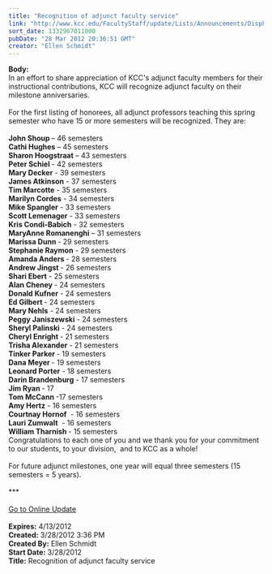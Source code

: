 ```yaml
---
title: "Recognition of adjunct faculty service"
link: "http://www.kcc.edu/FacultyStaff/update/Lists/Announcements/DispForm.aspx?ID=650"
sort_date: 1332967011000
pubDate: "28 Mar 2012 20:36:51 GMT"
creator: "Ellen Schmidt"
---
```


<div><b>Body:</b> <div class="ExternalClass1569F5518F9A495E99F6626BAAE08DB2">
<div>In an effort to share appreciation of KCC's adjunct faculty members for their instructional contributions, KCC will recognize adjunct faculty on their milestone anniversaries. </div>
<div> </div>
<div>For the first listing of honorees, all adjunct professors teaching this spring semester who have 15 or more semesters will be recognized. They are:</div>
<div> </div>
<div><strong>John Shoup </strong>– 46 semesters<br /><strong>Cathi Hughes</strong> – 45 semesters<br /><strong>Sharon Hoogstraat</strong> – 43 semesters<br /><strong>Peter Schiel </strong>- 42 semesters<br /><strong>Mary Decker</strong> - 39 semesters<br /><strong>James Atkinson</strong> - 37 semesters<br /><strong>Tim Marcotte</strong> - 35 semesters<br /><strong>Marilyn Cordes</strong> - 34 semesters<br /><strong>Mike Spangler</strong> - 33 semesters<br /><strong>Scott Lemenager</strong> - 33 semesters<br /><strong>Kris Condi-Babich</strong> - 32 semesters<br /><strong>MaryAnne Romanenghi</strong> – 31 semesters<br /><strong>Marissa Dunn </strong>- 29 semesters<br /><strong>Stephanie Raymon</strong> - 29 semesters<br /><strong>Amanda Anders </strong>- 28 semesters<br /><strong>Andrew Jingst </strong>- 26 semesters<br /><strong>Shari Ebert</strong> - 25 semesters<br /><strong>Alan Cheney </strong>- 24 semesters<br /><strong>Donald Kufner</strong> - 24 semesters<br /><strong>Ed Gilbert </strong>- 24 semesters<br /><strong>Mary Nehls</strong> - 24 semesters<br /><strong>Peggy Janiszewski</strong> - 24 semesters<br /><strong>Sheryl Palinski</strong> - 24 semesters<br /><strong>Cheryl Enright </strong>- 21 semesters<br /><strong>Trisha Alexander</strong> - 21 semesters<br /><strong>Tinker Parker </strong>- 19 semesters<br /><strong>Dana Meyer </strong>- 19 semesters<br /><strong>Leonard Porter</strong> - 18 semesters<br /><strong>Darin Brandenburg</strong> - 17 semesters<br /><strong>Jim Ryan </strong>- 17<br /><strong>Tom McCann </strong>-17 semesters<br /><strong>Amy Hertz</strong> - 16 semesters<br /><strong>Courtnay Hornof</strong>  - 16 semesters<br /><strong>Lauri Zumwalt</strong>  - 16 semesters<br /><strong>William Tharnish </strong>- 15 semesters<br /></div>
<div>
<div>
<div>Congratulations to each one of you and we thank you for your commitment to our students, to your division,  and to KCC as a whole!</div>
<div> </div>For future adjunct milestones, one year will equal three semesters (15 semesters = 5 years).</div>
<div> </div>
<div>***</div>
<div> </div>
<div><a href="/FacultyStaff/update/Pages/dailyupdate.aspx">Go to Online Update</a></div>
<div> </div></div></div></div>
<div><b>Expires:</b> 4/13/2012</div>
<div><b>Created:</b> 3/28/2012 3:36 PM</div>
<div><b>Created By:</b> Ellen Schmidt</div>
<div><b>Start Date:</b> 3/28/2012</div>
<div><b>Title:</b> Recognition of adjunct faculty service</div>
